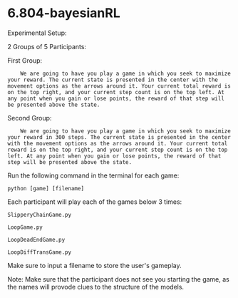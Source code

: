 6.804-bayesianRL
================

Experimental Setup:

2 Groups of 5 Participants:

First Group:

        We are going to have you play a game in which you seek to maximize your reward. The current state is presented in the center with the movement options as the arrows around it. Your current total reward is on the top right, and your current step count is on the top left. At any point when you gain or lose points, the reward of that step will be presented above the state.
    
Second Group:

        We are going to have you play a game in which you seek to maximize your reward in 300 steps. The current state is presented in the center with the movement options as the arrows around it. Your current total reward is on the top right, and your current step count is on the top left. At any point when you gain or lose points, the reward of that step will be presented above the state.
    
    
Run the following command in the terminal for each game:
    
    python [game] [filename]
        
Each participant will play each of the games below 3 times:
    
    SlipperyChainGame.py
        
    LoopGame.py
        
    LoopDeadEndGame.py
        
    LoopDiffTransGame.py
    
Make sure to input a filename to store the user's gameplay.
    
    
Note: Make sure that the participant does not see you starting the game, as the names will provode clues to the structure of the models.
